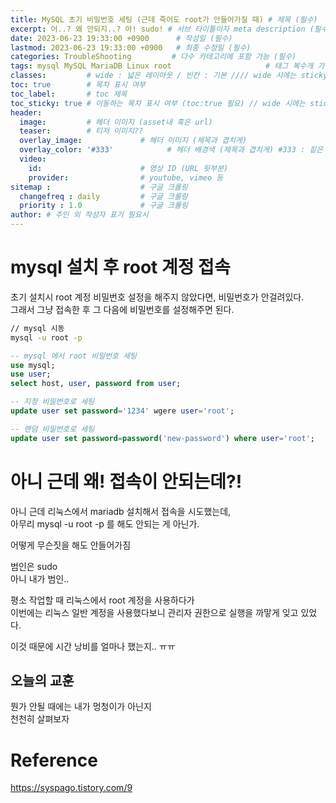 ```yaml
---
title: MySQL 초기 비밀번호 세팅 (근데 죽어도 root가 안들어가질 때) # 제목 (필수)
excerpt: 어..? 왜 안되지..? 아! sudo! # 서브 타이틀이자 meta description (필수)
date: 2023-06-23 19:33:00 +0900      # 작성일 (필수)
lastmod: 2023-06-23 19:33:00 +0900   # 최종 수정일 (필수)
categories: TroubleShooting         # 다수 카테고리에 포함 가능 (필수)
tags: mysql MySQL MariaDB Linux root                     # 태그 복수개 가능 (필수)
classes:         # wide : 넓은 레이아웃 / 빈칸 : 기본 //// wide 시에는 sticky toc 불가
toc: true        # 목차 표시 여부
toc_label:       # toc 제목
toc_sticky: true # 이동하는 목차 표시 여부 (toc:true 필요) // wide 시에는 sticky toc 불가
header: 
  image:         # 헤더 이미지 (asset내 혹은 url)
  teaser:        # 티저 이미지??
  overlay_image:             # 헤더 이미지 (제목과 겹치게)
  overlay_color: '#333'            # 헤더 배경색 (제목과 겹치게) #333 : 짙은 회색 (필수)
  video:
    id:                      # 영상 ID (URL 뒷부분)
    provider:                # youtube, vimeo 등
sitemap :                    # 구글 크롤링
  changefreq : daily         # 구글 크롤링
  priority : 1.0             # 구글 크롤링
author: # 주인 외 작성자 표기 필요시
---
```

<!--postNo: 20230623_001-->


# mysql 설치 후 root 계정 접속

초기 설치시 root 계정 비밀번호 설정을 해주지 않았다면, 비밀번호가 안걸려있다.  
그래서 그냥 접속한 후 그 다음에 비밀번호를 설정해주면 된다.

```bash
// mysql 시동
mysql -u root -p
```

```sql
-- mysql 에서 root 비밀번호 세팅
use mysql;
use user;
select host, user, password from user;

-- 지정 비밀번호로 세팅
update user set password='1234' wgere user='root';

-- 랜덤 비밀번호로 세팅
update user set password=password('new-password') where user='root';
```

# 아니 근데 왜! 접속이 안되는데?!  

아니 근데 리눅스에서 mariadb 설치해서 접속을 시도했는데,  
아무리 mysql -u root -p 를 해도 안되는 게 아닌가.    

어떻게 무슨짓을 해도 안들어가짐  

범인은 sudo  
아니 내가 범인..  

평소 작업할 때 리눅스에서 root 계정을 사용하다가  
이번에는 리눅스 일반 계정을 사용했다보니 관리자 권한으로 실행을 까맣게 잊고 있었다.  

이것 때문에 시간 낭비를 얼마나 했는지.. ㅠㅠ  

## 오늘의 교훈  

뭔가 안될 때에는 내가 멍청이가 아닌지  
천천히 살펴보자  


# Reference  

https://syspago.tistory.com/9  